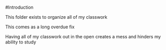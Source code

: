 #Introduction

This folder exists to organize all of my classwork 

This comes as a long overdue fix 

Having all of my classwork out in the open creates a mess and hinders my ability to study 

